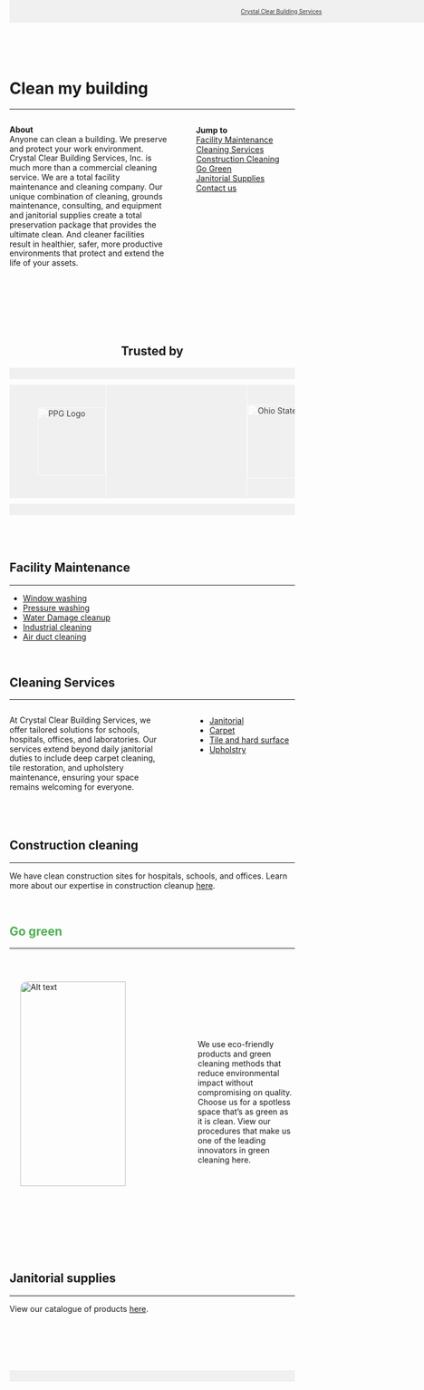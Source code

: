 <div class="full-width" style="display: flex; justify-content: center; align-items: center; background-color: #f0f0f0; height: 40px; overflow: auto; position: fixed; top: 0; width: 100%;">
<div class="link" style="text-align: center;">
    <a href="https://www.example.com" class="link" style="color: #333; font-size: 0.7em;">Crystal Clear Building Services</a>
</div>
</div>

<div style="height: 50px;">
<!-- This is a spacer div -->
</div>

# Clean my building 

---

<div style="display: flex; height: 320px;"><div style="flex: 80%; padding-left: 0px; line-height: 1.2;">

**About**  
Anyone can clean a building. We preserve and protect your work environment. Crystal Clear Building Services, Inc. is much more than a commercial cleaning service. We are a total facility maintenance and cleaning company. Our unique combination of cleaning, grounds maintenance, consulting, and equipment and janitorial supplies create a total preservation package that provides the ultimate clean. And cleaner facilities result in healthier, safer, more productive environments that protect and extend the life of your assets.

</div><div style="flex: 50%; padding-left: 50px;">

**Jump to**  
[Facility Maintenance](#1)  
[Cleaning Services](#2)  
[Construction Cleaning](#3)   
[Go Green](#4)  
[Janitorial Supplies](#5)  
[Contact us](#7) 

</div></div>

<div style="text-align: center; margin-top: 80px;">

  ## Trusted by <a id="6"></a>
</div>
<div class="full-width" style="display: flex; justify-content: center; align-items: center; margin-top: 10px; background-color: #f0f0f0; height: 20px; overflow: auto; margin-bottom: 10px;">
</div>
<div class="full-width" style="display: flex; justify-content: center; align-items: center; margin-top: 0px; margin-bottom: 0px; background-color: #f0f0f0; height: 200px; overflow: auto;">
  <div style="display: flex; justify-content: space-around; align-items: center; width: 80%;">
    <img src="http://localhost:8000/ppg.png" alt="PPG Logo" style="width: 120px; height: auto; filter: brightness(200%) sepia(100%) hue-rotate(180deg) saturate(1000%) grayscale(100%);">
    <img src="http://localhost:8000/cc.svg" alt="Cleveland Clinic Logo" style="width: 250px; height: auto; filter: grayscale(100%) brightness(200%) sepia(100%) hue-rotate(180deg) saturate(1000%) grayscale(100%);">
    <img src="http://localhost:8000/osu.png" alt="Ohio State Logo" style="width: 130px; height: auto; filter: grayscale(100%) brightness(200%) sepia(100%) hue-rotate(180deg) saturate(1000%) grayscale(100%);">
  </div>
</div>

<div class="full-width" style="display: flex; justify-content: center; align-items: center; margin-top: 10px; background-color: #f0f0f0; height: 20px; overflow: auto; margin-bottom: 80px;">
</div>

<a id="1"></a>

## Facility Maintenance
---

- [Window washing](http://cleanmybuilding/timeoff/)
- [Pressure washing](http://cleanmybuilding/timeoff/calendar/)
- [Water Damage cleanup]()
- [Industrial cleaning]()
- [Air duct cleaning]()

<div class="full-width" style="margin-bottom: 60px;"></div>

<a id="2"></a>

## Cleaning Services
---

<div style="display: flex; height: 170px;"><div style="flex: 80%; padding-left: 0px; line-height: 1.2;">

At Crystal Clear Building Services, we offer tailored solutions for schools, hospitals, offices, and laboratories. Our services extend beyond daily janitorial duties to include deep carpet cleaning, tile restoration, and upholstery maintenance, ensuring your space remains welcoming for everyone.
</div>

<div style="flex: 50%; padding-left: 50px;">

- [Janitorial](http://cleanmybuilding/timeoff/)
- [Carpet](http://cleanmybuilding/timeoff/calendar/)
- [Tile and hard surface]()
- [Upholstry]()
</div></div>
<div class="full-width" style="margin-bottom: 60px;"></div>

<a id="3"></a>

## Construction cleaning
---

We have clean construction sites for hospitals, schools, and offices. Learn more about our expertise in construction cleanup [here]().

<a id="4"></a>
<div style = "margin-top: 40px;">

<div class="full-width" style="margin-bottom: 60px;"></div>

## <span style="color:#4CAF50">Go green</span></div>

---

<div style="display: flex; height: 500px; margin-top: 20px; padding-bottom: 20px;">
  <div style="flex: 60%; padding-left: 0px; line-height: 1.2; display: flex; justify-content: center; align-items: center;">
    <img src="http://localhost:8000/leafs.jpg" alt="Alt text" style="width: 85%; height: auto; border-radius: 12px;">
  </div>
  <div style="flex: 40%; padding-left: 75px; display: flex; align-items: center;">
    We use eco-friendly products and green cleaning methods that reduce environmental impact without compromising on quality. Choose us for a spotless space that’s as green as it is clean.
    View our procedures that make us one of the leading innovators in green cleaning here.
  </div>
</div>

<a id="5"></a>

## Janitorial supplies
---

View our catalogue of products [here]().

<div style = "margin-top: 100px;">

</div>

<div class="full-width" style="display: flex; justify-content: center; align-items: center; margin-top: 10px; background-color: #f0f0f0; height: 20px; overflow: auto; margin-bottom: 10px;">
  <!-- -->
</div>

<a id="7"></a>
